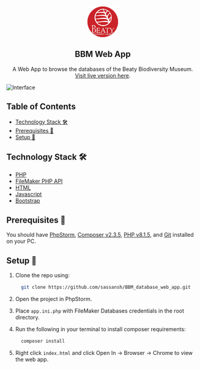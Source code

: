 <!-- PROJECT LOGO -->
<br />
<p align="center">
 <a href="https://github.com/sassansh/BBM_database_web_app">
    <img src="/images/logo.png" alt="Logo" width="80" height="80">
  </a>
  <h2 align="center">BBM Web App</h2>

  <p align="center">
     A Web App to browse the databases of the Beaty Biodiversity Museum. <a href="https://tools.ietf.org/html/rfc2229">Visit live version here</a>.
  </p>
</p>

![Interface](/images/interface.png)

## Table of Contents

- [Technology Stack 🛠️](#technology-stack-)
- [Prerequisites 🍪](#prerequisites-)
- [Setup 🔧](#setup-)

## Technology Stack 🛠️

- [PHP](https://www.php.net)
- [FileMaker PHP API](https://github.com/airmoi/FileMaker)
- [HTML](https://en.wikipedia.org/wiki/HTML)
- [Javascript](https://www.javascript.com)
- [Bootstrap](https://getbootstrap.com)

## Prerequisites 🍪

You should have [PhpStorm](https://www.jetbrains.com/phpstorm/), [Composer v2.3.5](https://getcomposer.org), [PHP v8.1.5](https://www.php.net/downloads), and [Git](https://git-scm.com/) installed on your PC.

## Setup 🔧

1. Clone the repo using:

   ```bash
     git clone https://github.com/sassansh/BBM_database_web_app.git
   ```

2. Open the project in PhpStorm.

3. Place `app.ini.php` with FileMaker Databases credentials in the root directory.

4. Run the following in your terminal to install composer requirements:

   ```bash
     composer install
   ```

5. Right click `index.html` and click Open In -> Browser -> Chrome to view the web app.
